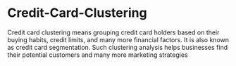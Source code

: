 # Credit-Card-Clustering
Credit card clustering means grouping credit card holders based on their buying habits, credit limits, and many more financial factors. It is also known as credit card segmentation. Such clustering analysis helps businesses find their potential customers and many more marketing strategies
